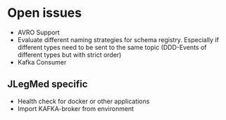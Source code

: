 # Open issues
* AVRO Support
* Evaluate different naming strategies for schema registry. Especially if different types need to be sent to the same topic (DDD-Events of different types but with strict order)
* Kafka Consumer

## JLegMed specific
* Health check for docker or other applications 
* Import KAFKA-broker from environment